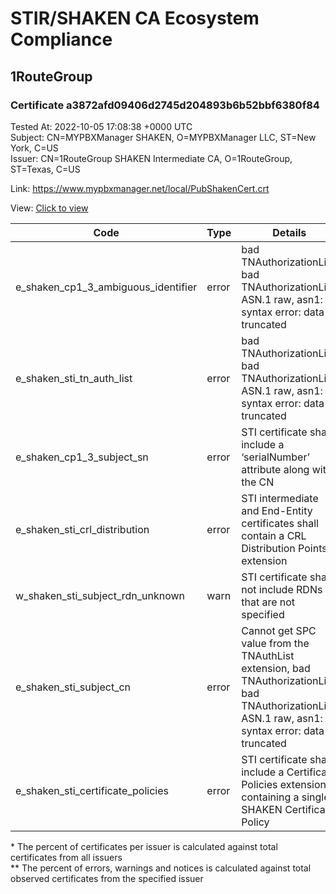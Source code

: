 # STIR/SHAKEN CA Ecosystem Compliance
## 1RouteGroup

### Certificate a3872afd09406d2745d204893b6b52bbf6380f84
Tested At: 2022-10-05 17:08:38 +0000 UTC\
Subject: CN=MYPBXManager SHAKEN, O=MYPBXManager LLC, ST=New York, C=US\
Issuer: CN=1RouteGroup SHAKEN Intermediate CA, O=1RouteGroup, ST=Texas, C=US

Link: https://www.mypbxmanager.net/local/PubShakenCert.crt

View: [Click to view](https://understandingwebpki.com/?cert=MIIClTCCAjqgAwIBAgICEO4wCgYIKoZIzj0EAwIwYDELMAkGA1UEBhMCVVMxDjAMBgNVBAgMBVRleGFzMRQwEgYDVQQKDAsxUm91dGVHcm91cDErMCkGA1UEAwwiMVJvdXRlR3JvdXAgU0hBS0VOIEludGVybWVkaWF0ZSBDQTAeFw0yMjA2MjgxODEzNDlaFw0yMzA2MjgxODEzNDlaMFkxCzAJBgNVBAYTAlVTMREwDwYDVQQIDAhOZXcgWW9yazEZMBcGA1UECgwQTVlQQlhNYW5hZ2VyIExMQzEcMBoGA1UEAwwTTVlQQlhNYW5hZ2VyIFNIQUtFTjBZMBMGByqGSM49AgEGCCqGSM49AwEHA0IABOiNN5L%2FJJEZJyD%2FZOPByvanFEICg5i3zzo%2F%2B61M3tZuNJ2ZwfiSlgnmaEg90%2FbYwJaIjv7vLvx%2F39Arg163jVSjgeowgecwFQYIKwYBBQUHARoECTAIoAYWNTU4SjAMBgNVHRMBAf8EAjAAMB0GA1UdDgQWBBTEMewZvvxA%2FkxsQZf7hFbSvEBsIjCBkAYDVR0jBIGIMIGFgBRFCSVsXS7H4VCeIIYTuSTGc0%2FiPqFppGcwZTELMAkGA1UEBhMCVVMxDjAMBgNVBAgMBVRleGFzMREwDwYDVQQHDAhGdCBXb3J0aDERMA8GA1UECgwIR0JTRFRlY2gxIDAeBgNVBAMMF0dCU0RUZWNoIFNIQUtFTiBSb290IENBggIQADAOBgNVHQ8BAf8EBAMCB4AwCgYIKoZIzj0EAwIDSQAwRgIhAIto2IChvR5g7bKhGR%2Fw%2B1luDuQMPNNnpxlzBafAtPLnAiEAsYVsntQTEffzS3sQoj2tlNUwBu90ooGphR46DK2pX98%3D)


| Code | Type | Details |
|------|------|---------|
| e_shaken_cp1_3_ambiguous_identifier | error | bad TNAuthorizationList, bad TNAuthorizationList ASN.1 raw, asn1: syntax error: data truncated |
| e_shaken_sti_tn_auth_list | error | bad TNAuthorizationList, bad TNAuthorizationList ASN.1 raw, asn1: syntax error: data truncated |
| e_shaken_cp1_3_subject_sn | error | STI certificate shall include a ‘serialNumber’ attribute along with the CN |
| e_shaken_sti_crl_distribution | error | STI intermediate and End-Entity certificates shall contain a CRL Distribution Points extension |
| w_shaken_sti_subject_rdn_unknown | warn | STI certificate shall not include RDNs that are not specified |
| e_shaken_sti_subject_cn | error | Cannot get SPC value from the TNAuthList extension, bad TNAuthorizationList, bad TNAuthorizationList ASN.1 raw, asn1: syntax error: data truncated |
| e_shaken_sti_certificate_policies | error | STI certificate shall include a Certificate Policies extension containing a single SHAKEN Certificate Policy |

\* The percent of certificates per issuer is calculated against total certificates from all issuers\
\*\* The percent of errors, warnings and notices is calculated against total observed certificates from the specified issuer
